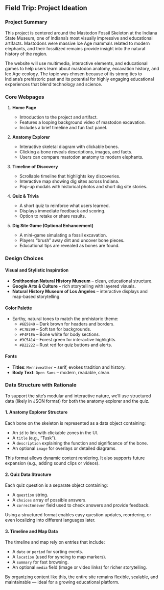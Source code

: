 ## Field Trip: Project Ideation

### Project Summary

This project is centered around the Mastodon Fossil Skeleton at the Indiana State Museum, one of Indiana’s most visually impressive and educational artifacts. Mastodons were massive Ice Age mammals related to modern elephants, and their fossilized remains provide insight into the natural history of the region.

The website will use multimedia, interactive elements, and educational games to help users learn about mastodon anatomy, excavation history, and Ice Age ecology. The topic was chosen because of its strong ties to Indiana’s prehistoric past and its potential for highly engaging educational experiences that blend technology and science.

### Core Webpages

1. **Home Page**
   - Introduction to the project and artifact.
   - Features a looping background video of mastodon excavation.
   - Includes a brief timeline and fun fact panel.

2. **Anatomy Explorer**
   - Interactive skeletal diagram with clickable bones.
   - Clicking a bone reveals descriptions, images, and facts.
   - Users can compare mastodon anatomy to modern elephants.

3. **Timeline of Discovery**
   - Scrollable timeline that highlights key discoveries.
   - Interactive map showing dig sites across Indiana.
   - Pop-up modals with historical photos and short dig site stories.

4. **Quiz & Trivia**
   - A short quiz to reinforce what users learned.
   - Displays immediate feedback and scoring.
   - Option to retake or share results.

5. **Dig Site Game (Optional Enhancement)**
   - A mini-game simulating a fossil excavation.
   - Players “brush” away dirt and uncover bone pieces.
   - Educational tips are revealed as bones are found.

### Design Choices

#### Visual and Stylistic Inspiration
- **Smithsonian Natural History Museum** – clean, educational structure.
- **Google Arts & Culture** – rich storytelling with layered visuals.
- **Natural History Museum of Los Angeles** – interactive displays and map-based storytelling.

#### Color Palette
- Earthy, natural tones to match the prehistoric theme:
  - `#6E5849` – Dark brown for headers and borders.
  - `#C7B299` – Soft tan for backgrounds.
  - `#F4F1EA` – Bone white for body sections.
  - `#3C5A14` – Forest green for interactive highlights.
  - `#B22222` – Rust red for quiz buttons and alerts.

#### Fonts
- **Titles**: `Merriweather` – serif, evokes tradition and history.
- **Body Text**: `Open Sans` – modern, readable, clean.

### Data Structure with Rationale

To support the site’s modular and interactive nature, we’ll use structured data (likely in JSON format) for both the anatomy explorer and the quiz.

#### 1. Anatomy Explorer Structure
Each bone on the skeleton is represented as a data object containing:
- An `id` to link with clickable zones in the UI.
- A `title` (e.g., “Tusk”).
- A `description` explaining the function and significance of the bone.
- An optional `image` for overlays or detailed diagrams.

This format allows dynamic content rendering. It also supports future expansion (e.g., adding sound clips or videos).

#### 2. Quiz Data Structure
Each quiz question is a separate object containing:
- A `question` string.
- A `choices` array of possible answers.
- A `correctAnswer` field used to check answers and provide feedback.

Using a structured format enables easy question updates, reordering, or even localizing into different languages later.

#### 3. Timeline and Map Data
The timeline and map rely on entries that include:
- A `date` or `period` for sorting events.
- A `location` (used for syncing to map markers).
- A `summary` for fast browsing.
- An optional `media` field (image or video links) for richer storytelling.

By organizing content like this, the entire site remains flexible, scalable, and maintainable — ideal for a growing educational platform.


